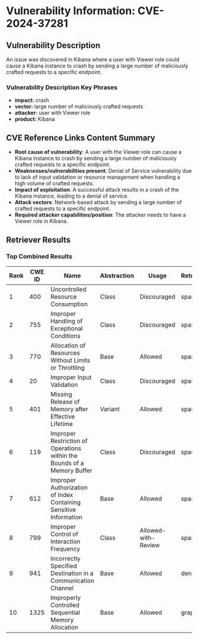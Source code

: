 # Vulnerability Information: CVE-2024-37281

## Vulnerability Description
An issue was discovered in Kibana where a user with Viewer role could cause a Kibana instance to crash by sending a large number of maliciously crafted requests to a specific endpoint.

### Vulnerability Description Key Phrases
- **impact:** crash
- **vector:** large number of maliciously crafted requests
- **attacker:** user with Viewer role
- **product:** Kibana

## CVE Reference Links Content Summary
- **Root cause of vulnerability**: A user with the Viewer role can cause a Kibana instance to crash by sending a large number of maliciously crafted requests to a specific endpoint.
- **Weaknesses/vulnerabilities present**: Denial of Service vulnerability due to lack of input validation or resource management when handling a high volume of crafted requests.
- **Impact of exploitation**: A successful attack results in a crash of the Kibana instance, leading to a denial of service.
- **Attack vectors**: Network-based attack by sending a large number of crafted requests to a specific endpoint.
- **Required attacker capabilities/position**: The attacker needs to have a Viewer role in Kibana.

## Retriever Results

### Top Combined Results

| Rank | CWE ID | Name | Abstraction | Usage  | Retrievers | Individual Scores |
|------|--------|------|-------------|-------|------------|-------------------|
| 1 | 400 | Uncontrolled Resource Consumption | Class | Discouraged | sparse | 0.067 |
| 2 | 755 | Improper Handling of Exceptional Conditions | Class | Discouraged | sparse | 0.063 |
| 3 | 770 | Allocation of Resources Without Limits or Throttling | Base | Allowed | sparse | 0.062 |
| 4 | 20 | Improper Input Validation | Class | Discouraged | sparse | 0.062 |
| 5 | 401 | Missing Release of Memory after Effective Lifetime | Variant | Allowed | sparse | 0.061 |
| 6 | 119 | Improper Restriction of Operations within the Bounds of a Memory Buffer | Class | Discouraged | sparse | 0.061 |
| 7 | 612 | Improper Authorization of Index Containing Sensitive Information | Base | Allowed | sparse | 0.061 |
| 8 | 799 | Improper Control of Interaction Frequency | Class | Allowed-with-Review | sparse | 0.059 |
| 9 | 941 | Incorrectly Specified Destination in a Communication Channel | Base | Allowed | dense | 0.454 |
| 10 | 1325 | Improperly Controlled Sequential Memory Allocation | Base | Allowed | graph | 0.003 |

